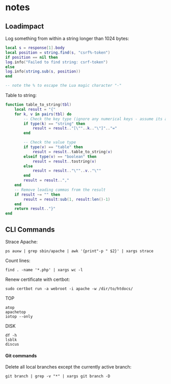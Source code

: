 # notes

## Loadimpact

Log something from within a string longer than 1024 bytes:

```Lua
local s = response[1].body
local position = string.find(s, "csrf%-token")
if position == nil then
log.info("Failed to find string: csrf-token")
else
log.info(string.sub(s, position))
end

-- note the % to escape the Lua magic character "-"
```

Table to string:

```Lua
function table_to_string(tbl)
    local result = "{"
    for k, v in pairs(tbl) do
        -- Check the key type (ignore any numerical keys - assume its an array)
        if type(k) == "string" then
            result = result.."[\""..k.."\"]".."="
        end

        -- Check the value type
        if type(v) == "table" then
            result = result..table_to_string(v)
        elseif type(v) == "boolean" then
            result = result..tostring(v)
        else
            result = result.."\""..v.."\""
        end
        result = result..","
    end
    -- Remove leading commas from the result
    if result ~= "" then
        result = result:sub(1, result:len()-1)
    end
    return result.."}"
end
```

## CLI Commands

Strace Apache:

```CLI
ps auxw | grep sbin/apache | awk '{print"-p " $2}' | xargs strace
```

Count lines:

```CLI
find . -name '*.php' | xargs wc -l
```

Renew certificate with certbot:

```CLI
sudo certbot run -a webroot -i apache -w /dir/to/htdocs/
```

TOP

```CLI
atop
apachetop
iotop --only
```

DISK

```CLI
df -h
lsblk
discus
```
#### Git commands

Delete all local branches except the currently active branch:

```CLI
git branch | grep -v "*" | xargs git branch -D
```
